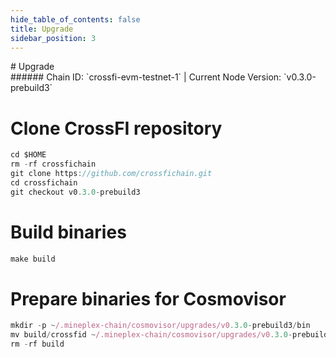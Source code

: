 ```yaml
---
hide_table_of_contents: false
title: Upgrade
sidebar_position: 3
---
```


<div class="h1-with-icon icon-crossfi">
# Upgrade
</div>
###### Chain ID: `crossfi-evm-testnet-1` | Current Node Version: `v0.3.0-prebuild3`


# Clone CrossFI repository
```js
cd $HOME
rm -rf crossfichain
git clone https://github.com/crossfichain.git
cd crossfichain
git checkout v0.3.0-prebuild3
 ```

# Build binaries
```js
make build
 ```

# Prepare binaries for Cosmovisor
```js
mkdir -p ~/.mineplex-chain/cosmovisor/upgrades/v0.3.0-prebuild3/bin
mv build/crossfid ~/.mineplex-chain/cosmovisor/upgrades/v0.3.0-prebuild3/bin/
rm -rf build
```